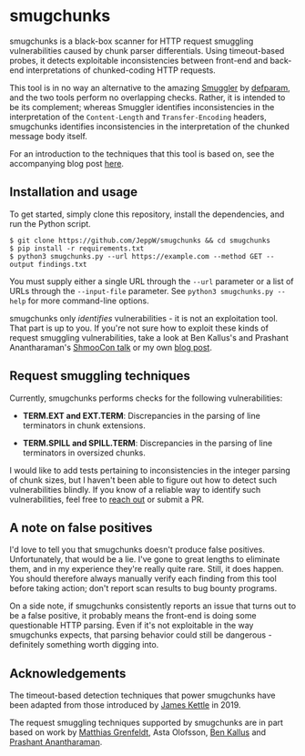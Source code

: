 # smugchunks
smugchunks is a black-box scanner for HTTP request smuggling vulnerabilities caused by chunk parser differentials. Using timeout-based probes, it detects exploitable inconsistencies between front-end and back-end interpretations of chunked-coding HTTP requests.

This tool is in no way an alternative to the amazing [Smuggler](https://github.com/defparam/smuggler) by [defparam](https://github.com/defparam), and the two tools perform no overlapping checks. Rather, it is intended to be its complement; whereas Smuggler identifies inconsistencies in the interpretation of the `Content-Length` and `Transfer-Encoding` headers, smugchunks identifies inconsistencies in the interpretation of the chunked message body itself.

For an introduction to the techniques that this tool is based on, see the accompanying blog post [here](https://w4ke.info/2025/06/18/funky-chunks.html).

## Installation and usage
To get started, simply clone this repository, install the dependencies, and run the Python script.

```
$ git clone https://github.com/JeppW/smugchunks && cd smugchunks
$ pip install -r requirements.txt
$ python3 smugchunks.py --url https://example.com --method GET --output findings.txt
```

You must supply either a single URL through the `--url` parameter or a list of URLs through the `--input-file` parameter. See `python3 smugchunks.py --help` for more command-line options. 

smugchunks only *identifies* vulnerabilities - it is not an exploitation tool. That part is up to you. If you're not sure how to exploit these kinds of request smuggling vulnerabilities, take a look at Ben Kallus's and Prashant Anantharaman's [ShmooCon talk](https://youtube.com/watch?v=aKPAX00ft5s&t=2h19m0s) or my own [blog post](https://w4ke.info/2025/06/18/funky-chunks.html).

## Request smuggling techniques
Currently, smugchunks performs checks for the following vulnerabilities:

- __TERM.EXT and EXT.TERM__: Discrepancies in the parsing of line terminators in chunk extensions.

- __TERM.SPILL and SPILL.TERM__: Discrepancies in the parsing of line terminators in oversized chunks.

I would like to add tests pertaining to inconsistencies in the integer parsing of chunk sizes, but I haven't been able to figure out how to detect such vulnerabilities blindly. If you know of a reliable way to identify such vulnerabilities, feel free to [reach out](mailto:jeppe.b.weikop@gmail.com) or submit a PR. 

## A note on false positives
I'd love to tell you that smugchunks doesn't produce false positives. Unfortunately, that would be a lie. I've gone to great lengths to eliminate them, and in my experience they're really quite rare. Still, it does happen. You should therefore always manually verify each finding from this tool before taking action; don't report scan results to bug bounty programs.

On a side note, if smugchunks consistently reports an issue that turns out to be a false positive, it probably means the front-end is doing some questionable HTTP parsing. Even if it's not exploitable in the way smugchunks expects, that parsing behavior could still be dangerous - definitely something worth digging into.

## Acknowledgements
The timeout-based detection techniques that power smugchunks have been adapted from those introduced by [James Kettle](https://jameskettle.com/) in 2019.

The request smuggling techniques supported by smugchunks are in part based on work by [Matthias Grenfeldt](https://grenfeldt.dev/), Asta Olofsson, [Ben Kallus](https://kallus.org/) and [Prashant Anantharaman](https://prashant.at/). 
